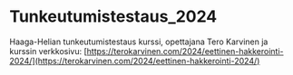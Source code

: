 # Tunkeutumistestaus_2024
Haaga-Helian tunkeutumistestaus kurssi, opettajana Tero Karvinen ja kurssin verkkosivu: [https://terokarvinen.com/2024/eettinen-hakkerointi-2024/](https://terokarvinen.com/2024/eettinen-hakkerointi-2024/)
